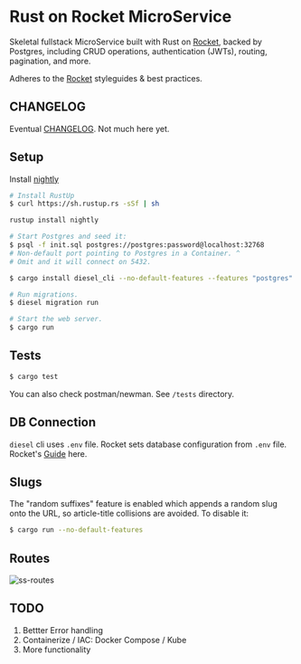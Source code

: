 # Rust on Rocket MicroService

Skeletal fullstack MicroService built with Rust on [Rocket](http://rocket.rs/), backed by Postgres, including CRUD operations, authentication (JWTs), routing, pagination, and more.

Adheres to the [Rocket](http://rocket.rs/) styleguides & best practices.

## CHANGELOG

Eventual [CHANGELOG](CHANGELOG.md). Not much here yet.

## Setup

Install [nightly](https://www.rust-lang.org/en-US/install.html)

```sh
# Install RustUp
$ curl https://sh.rustup.rs -sSf | sh

rustup install nightly

# Start Postgres and seed it:
$ psql -f init.sql postgres://postgres:password@localhost:32768
# Non-default port pointing to Postgres in a Container. ^
# Omit and it will connect on 5432.

$ cargo install diesel_cli --no-default-features --features "postgres"

# Run migrations.
$ diesel migration run

# Start the web server.
$ cargo run
```

## Tests

```sh
$ cargo test
```

You can also check postman/newman. See `/tests` directory.

## DB Connection

`diesel` cli uses `.env` file. Rocket sets database configuration from `.env` file.
Rocket's [Guide](https://rocket.rs/guide/) here.

## Slugs

The "random suffixes" feature is enabled which appends a random slug onto the URL,
so article-title collisions are avoided. To disable it:

```sh
$ cargo run --no-default-features
```

## Routes

![ss-routes](https://user-images.githubusercontent.com/214047/83105279-604ee100-a088-11ea-921e-e65ba2ab85b7.png)

## TODO

1. Bettter Error handling
1. Containerize / IAC: Docker Compose / Kube
2. More functionality
